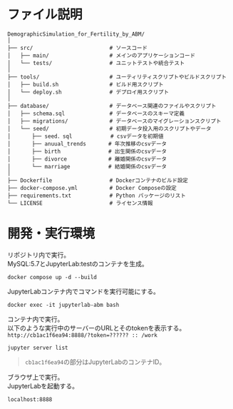 # ファイル説明
```
DemographicSimulation_for_Fertility_by_ABM/
│
├── src/                        # ソースコード
│   ├── main/                   # メインのアプリケーションコード
│   └── tests/                  # ユニットテストや統合テスト
│
├── tools/                      # ユーティリティスクリプトやビルドスクリプト
│   ├── build.sh                # ビルド用スクリプト
│   └── deploy.sh               # デプロイ用スクリプト
│
├── database/                   # データベース関連のファイルやスクリプト
│   ├── schema.sql              # データベースのスキーマ定義
│   ├── migrations/             # データベースのマイグレーションスクリプト
│   └── seed/                   # 初期データ投入用のスクリプトやデータ
│　　　　├── seed．sql            # csvデータを初期値
│　　　　├── anuual_trends       # 年次推移のcsvデータ
│　　　　├── birth               # 出生関係のcsvデータ
│　　　　├── divorce             # 離婚関係のcsvデータ
│　　　　└── marriage            # 結婚関係のcsvデータ
│
├── Dockerfile                  # Dockerコンテナのビルド設定
├── docker-compose.yml          # Docker Composeの設定
├── requirements.txt            # Python パッケージのリスト
└── LICENSE                     # ライセンス情報
```

# 開発・実行環境

リポジトリ内で実行。  
MySQL:5.7とJupyterLab:testのコンテナを生成。
```
docker compose up -d --build
```
JupyterLabコンテナ内でコマンドを実行可能にする。
```
docker exec -it jupyterlab-abm bash
```
コンテナ内で実行。  
以下のような実行中のサーバーのURLとそのtokenを表示する。  
`http://cb1ac1f6ea94:8888/?token=?????? :: /work`

```
jupyter server list
```
> `cb1ac1f6ea94`の部分はJupyterLabのコンテナID。

ブラウザ上で実行。  
JupyterLabを起動する。
```
localhost:8888
```
